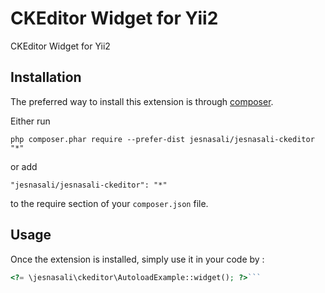CKEditor Widget for Yii2
========================
CKEditor Widget for Yii2

Installation
------------

The preferred way to install this extension is through [composer](http://getcomposer.org/download/).

Either run

```
php composer.phar require --prefer-dist jesnasali/jesnasali-ckeditor "*"
```

or add

```
"jesnasali/jesnasali-ckeditor": "*"
```

to the require section of your `composer.json` file.


Usage
-----

Once the extension is installed, simply use it in your code by  :

```php
<?= \jesnasali\ckeditor\AutoloadExample::widget(); ?>```